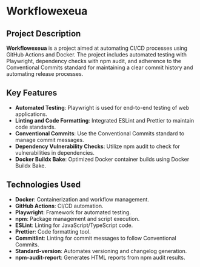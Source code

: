 # Workflowexeua

## Project Description

**Workflowexeua** is a project aimed at automating CI/CD processes using GitHub Actions and Docker. The project includes automated testing with Playwright, dependency checks with npm audit, and adherence to the Conventional Commits standard for maintaining a clear commit history and automating release processes.

## Key Features

- **Automated Testing**: Playwright is used for end-to-end testing of web applications.
- **Linting and Code Formatting**: Integrated ESLint and Prettier to maintain code standards.
- **Conventional Commits**: Use the Conventional Commits standard to manage commit messages.
- **Dependency Vulnerability Checks**: Utilize npm audit to check for vulnerabilities in dependencies.
- **Docker Buildx Bake**: Optimized Docker container builds using Docker Buildx Bake.

## Technologies Used

- **Docker**: Containerization and workflow management.
- **GitHub Actions**: CI/CD automation.
- **Playwright**: Framework for automated testing.
- **npm**: Package management and script execution.
- **ESLint**: Linting for JavaScript/TypeScript code.
- **Prettier**: Code formatting tool.
- **Commitlint**: Linting for commit messages to follow Conventional Commits.
- **Standard-version**: Automates versioning and changelog generation.
- **npm-audit-report**: Generates HTML reports from npm audit results.

